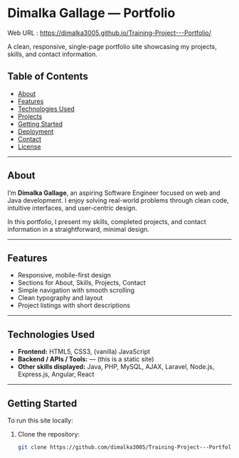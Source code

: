 # Dimalka Gallage — Portfolio

Web URL : https://dimalka3005.github.io/Training-Project---Portfolio/

A clean, responsive, single-page portfolio site showcasing my projects, skills, and contact information.

## Table of Contents

- [About](#about)  
- [Features](#features)  
- [Technologies Used](#technologies-used)  
- [Projects](#projects)  
- [Getting Started](#getting-started)  
- [Deployment](#deployment)  
- [Contact](#contact)  
- [License](#license)

---

## About

I’m **Dimalka Gallage**, an aspiring Software Engineer focused on web and Java development. I enjoy solving real-world problems through clean code, intuitive interfaces, and user-centric design.  

In this portfolio, I present my skills, completed projects, and contact information in a straightforward, minimal design.

---

## Features

- Responsive, mobile-first design  
- Sections for About, Skills, Projects, Contact  
- Simple navigation with smooth scrolling  
- Clean typography and layout  
- Project listings with short descriptions  

---

## Technologies Used

- **Frontend:** HTML5, CSS3, (vanilla) JavaScript  
- **Backend / APIs / Tools:** — (this is a static site)  
- **Other skills displayed:** Java, PHP, MySQL, AJAX, Laravel, Node.js, Express.js, Angular, React  

---


## Getting Started

To run this site locally:

1. Clone the repository:

   ```bash
   git clone https://github.com/dimalka3005/Training-Project---Portfolio.git
